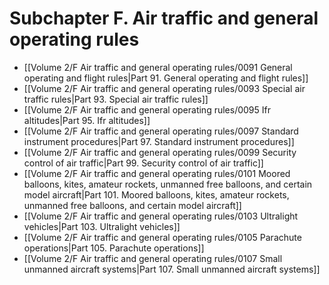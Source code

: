 # Subchapter F. Air traffic and general operating rules

- [[Volume 2/F Air traffic and general operating rules/0091 General operating and flight rules|Part 91. General operating and flight rules]]
- [[Volume 2/F Air traffic and general operating rules/0093 Special air traffic rules|Part 93. Special air traffic rules]]
- [[Volume 2/F Air traffic and general operating rules/0095 Ifr altitudes|Part 95. Ifr altitudes]]
- [[Volume 2/F Air traffic and general operating rules/0097 Standard instrument procedures|Part 97. Standard instrument procedures]]
- [[Volume 2/F Air traffic and general operating rules/0099 Security control of air traffic|Part 99. Security control of air traffic]]
- [[Volume 2/F Air traffic and general operating rules/0101 Moored balloons, kites, amateur rockets, unmanned free balloons, and certain model aircraft|Part 101. Moored balloons, kites, amateur rockets, unmanned free balloons, and certain model aircraft]]
- [[Volume 2/F Air traffic and general operating rules/0103 Ultralight vehicles|Part 103. Ultralight vehicles]]
- [[Volume 2/F Air traffic and general operating rules/0105 Parachute operations|Part 105. Parachute operations]]
- [[Volume 2/F Air traffic and general operating rules/0107 Small unmanned aircraft systems|Part 107. Small unmanned aircraft systems]]